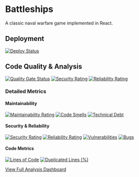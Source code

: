 # Battleships

A classic naval warfare game implemented in React.

## Deployment

[![Deploy Status](https://github.com/ivanwe2/battleships-react/actions/workflows/deploy.yml/badge.svg)](https://github.com/ivanwe2/battleships-react/actions)

## Code Quality & Analysis

[![Quality Gate Status](https://sonarcloud.io/api/project_badges/measure?project=ivanwe2_battleships-react&metric=alert_status)](https://sonarcloud.io/summary/new_code?id=ivanwe2_battleships-react)
[![Security Rating](https://sonarcloud.io/api/project_badges/measure?project=ivanwe2_battleships-react&metric=security_rating)](https://sonarcloud.io/summary/new_code?id=ivanwe2_battleships-react)
[![Reliability Rating](https://sonarcloud.io/api/project_badges/measure?project=ivanwe2_battleships-react&metric=reliability_rating)](https://sonarcloud.io/summary/new_code?id=ivanwe2_battleships-react)
<!-- [![Coverage](https://sonarcloud.io/api/project_badges/measure?project=ivanwe2_battleships-react&metric=coverage)](https://sonarcloud.io/summary/new_code?id=ivanwe2_battleships-react) -->

### Detailed Metrics

#### Maintainability
[![Maintainability Rating](https://sonarcloud.io/api/project_badges/measure?project=ivanwe2_battleships-react&metric=sqale_rating)](https://sonarcloud.io/summary/new_code?id=ivanwe2_battleships-react)
[![Code Smells](https://sonarcloud.io/api/project_badges/measure?project=ivanwe2_battleships-react&metric=code_smells)](https://sonarcloud.io/summary/new_code?id=ivanwe2_battleships-react)
[![Technical Debt](https://sonarcloud.io/api/project_badges/measure?project=ivanwe2_battleships-react&metric=sqale_index)](https://sonarcloud.io/summary/new_code?id=ivanwe2_battleships-react)

#### Security & Reliability
[![Security Rating](https://sonarcloud.io/api/project_badges/measure?project=ivanwe2_battleships-react&metric=security_rating)](https://sonarcloud.io/summary/new_code?id=ivanwe2_battleships-react)
[![Reliability Rating](https://sonarcloud.io/api/project_badges/measure?project=ivanwe2_battleships-react&metric=reliability_rating)](https://sonarcloud.io/summary/new_code?id=ivanwe2_battleships-react)
[![Vulnerabilities](https://sonarcloud.io/api/project_badges/measure?project=ivanwe2_battleships-react&metric=vulnerabilities)](https://sonarcloud.io/summary/new_code?id=ivanwe2_battleships-react)
[![Bugs](https://sonarcloud.io/api/project_badges/measure?project=ivanwe2_battleships-react&metric=bugs)](https://sonarcloud.io/summary/new_code?id=ivanwe2_battleships-react)

#### Code Metrics
[![Lines of Code](https://sonarcloud.io/api/project_badges/measure?project=ivanwe2_battleships-react&metric=ncloc)](https://sonarcloud.io/summary/new_code?id=ivanwe2_battleships-react)
[![Duplicated Lines (%)](https://sonarcloud.io/api/project_badges/measure?project=ivanwe2_battleships-react&metric=duplicated_lines_density)](https://sonarcloud.io/summary/new_code?id=ivanwe2_battleships-react)

[View Full Analysis Dashboard](https://sonarcloud.io/summary/new_code?id=ivanwe2_battleships-react)
